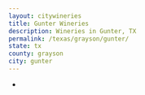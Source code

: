```yaml
---
layout: citywineries
title: Gunter Wineries
description: Wineries in Gunter, TX
permalink: /texas/grayson/gunter/
state: tx
county: grayson
city: gunter
---
```

-
